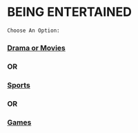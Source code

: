 # BEING ENTERTAINED
```Choose An Option:```
### [Drama or Movies](drama-movies.md)
### OR
### [Sports](sports.md)
### OR
### [Games](games.md)